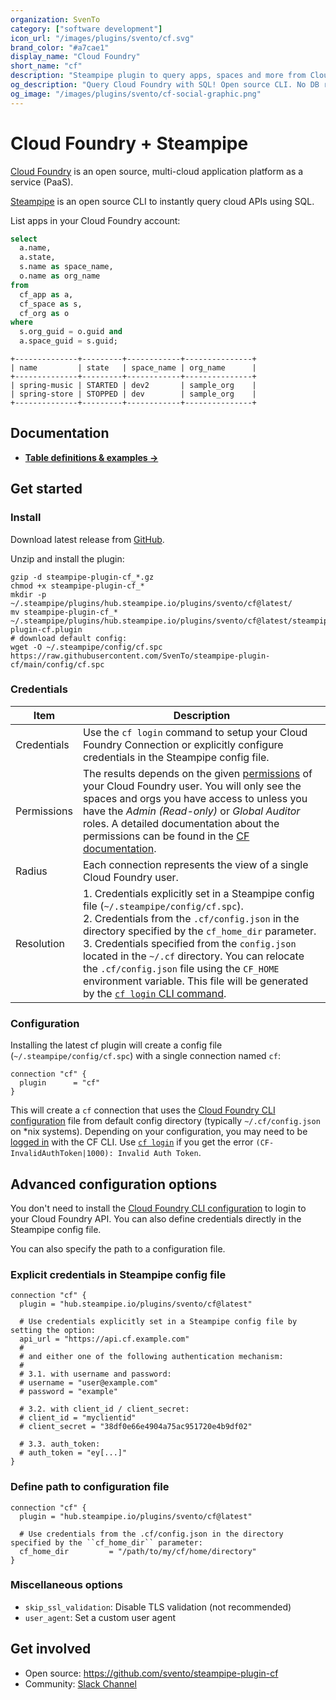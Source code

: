 ```yaml
---
organization: SvenTo
category: ["software development"]
icon_url: "/images/plugins/svento/cf.svg"
brand_color: "#a7cae1"
display_name: "Cloud Foundry"
short_name: "cf"
description: "Steampipe plugin to query apps, spaces and more from Cloud Foundry."
og_description: "Query Cloud Foundry with SQL! Open source CLI. No DB required."
og_image: "/images/plugins/svento/cf-social-graphic.png"
---
```


# Cloud Foundry + Steampipe

[Cloud Foundry](https://www.cloudfoundry.org/)  is an open source, multi-cloud application platform as a service (PaaS).

[Steampipe](https://steampipe.io) is an open source CLI to instantly query cloud APIs using SQL.

List apps in your Cloud Foundry account:

```sql
select
  a.name,
  a.state,
  s.name as space_name,
  o.name as org_name
from
  cf_app as a,
  cf_space as s,
  cf_org as o
where
  s.org_guid = o.guid and 
  a.space_guid = s.guid;
```

```
+--------------+---------+------------+---------------+
| name         | state   | space_name | org_name      |
+--------------+---------+------------+---------------+
| spring-music | STARTED | dev2       | sample_org    |
| spring-store | STOPPED | dev        | sample_org    |
+--------------+---------+------------+---------------+
```

## Documentation

- **[Table definitions & examples →](https://github.com/SvenTo/steampipe-plugin-cf/tree/main/docs/tables)**

## Get started

### Install

Download latest release from [GitHub](https://github.com/SvenTo/steampipe-plugin-cf/releases/).

Unzip and install the plugin:

```shell
gzip -d steampipe-plugin-cf_*.gz
chmod +x steampipe-plugin-cf_*
mkdir -p ~/.steampipe/plugins/hub.steampipe.io/plugins/svento/cf@latest/
mv steampipe-plugin-cf_* ~/.steampipe/plugins/hub.steampipe.io/plugins/svento/cf@latest/steampipe-plugin-cf.plugin
# download default config:
wget -O ~/.steampipe/config/cf.spc https://raw.githubusercontent.com/SvenTo/steampipe-plugin-cf/main/config/cf.spc
```

### Credentials

| Item        | Description                                                                                                                                                                                                                                                                                                                                                                                                                                                                                                                 |
| ----------- | --------------------------------------------------------------------------------------------------------------------------------------------------------------------------------------------------------------------------------------------------------------------------------------------------------------------------------------------------------------------------------------------------------------------------------------------------------------------------------------------------------------------------- |
| Credentials | Use the `cf login` command to setup your Cloud Foundry Connection or explicitly configure credentials in the Steampipe config file.                                                                                                                                                                                                                                                                                                                                                                                         |
| Permissions | The results depends on the given [permissions](https://docs.cloudfoundry.org/concepts/roles.html#permissions) of your Cloud Foundry user. You will only see the spaces and orgs you have access to unless you have the *Admin (Read-only)* or *Global Auditor* roles. A detailed documentation about the permissions can be found in the [CF documentation](https://docs.cloudfoundry.org/concepts/roles.html#permissions).                                                                                                 |
| Radius      | Each connection represents the view of a single Cloud Foundry user.                                                                                                                                                                                                                                                                                                                                                                                                                                                         |
| Resolution  | 1. Credentials explicitly set in a Steampipe config file (`~/.steampipe/config/cf.spc`).<br />2. Credentials from the ``.cf/config.json`` in the directory specified by the ``cf_home_dir`` parameter.<br />3. Credentials specified from the ``config.json`` located in the ``~/.cf`` directory. You can relocate the ``.cf/config.json`` file using the ``CF_HOME`` environment variable. This file will be generated by the [``cf login`` CLI command](https://docs.cloudfoundry.org/cf-cli/getting-started.html#login). |

### Configuration

Installing the latest cf plugin will create a config file (`~/.steampipe/config/cf.spc`) with a single connection named `cf`:

```hcl
connection "cf" {
  plugin      = "cf"
}
```

This will create a `cf` connection that uses the [Cloud Foundry CLI configuration](https://docs.cloudfoundry.org/cf-cli/) file from default config directory (typically ``~/.cf/config.json`` on *nix systems). Depending on your configuration, you may need to be [logged in](https://docs.cloudfoundry.org/cf-cli/getting-started.html#login) with the CF CLI. Use [``cf login``](https://docs.cloudfoundry.org/cf-cli/getting-started.html#login) if you get the error ``(CF-InvalidAuthToken|1000): Invalid Auth Token``.

## Advanced configuration options

You don't need to install the [Cloud Foundry CLI configuration](https://docs.cloudfoundry.org/cf-cli/) to login to your Cloud Foundry API. You can also define credentials directly in the Steampipe config file.

You can also specify the path to a configuration file.

### Explicit credentials in Steampipe config file

```hcl
connection "cf" {
  plugin = "hub.steampipe.io/plugins/svento/cf@latest"

  # Use credentials explicitly set in a Steampipe config file by setting the option:
  api_url = "https://api.cf.example.com"
  # 
  # and either one of the following authentication mechanism:
  # 
  # 3.1. with username and password:
  # username = "user@example.com"
  # password = "example"

  # 3.2. with client_id / client_secret:
  # client_id = "myclientid"
  # client_secret = "38df0e66e4904a75ac951720e4b9df02"

  # 3.3. auth_token:
  # auth_token = "ey[...]"
}
```

### Define path to configuration file

```hcl
connection "cf" {
  plugin = "hub.steampipe.io/plugins/svento/cf@latest"

  # Use credentials from the .cf/config.json in the directory specified by the ``cf_home_dir`` parameter:
  cf_home_dir         = "/path/to/my/cf/home/directory"
}
```

### Miscellaneous options

*  ``skip_ssl_validation``: Disable TLS validation (not recommended)
*  ``user_agent``: Set a custom user agent

## Get involved

- Open source: https://github.com/svento/steampipe-plugin-cf
- Community: [Slack Channel](https://join.slack.com/t/steampipe/shared_invite/zt-oij778tv-lYyRTWOTMQYBVAbtPSWs3g)
